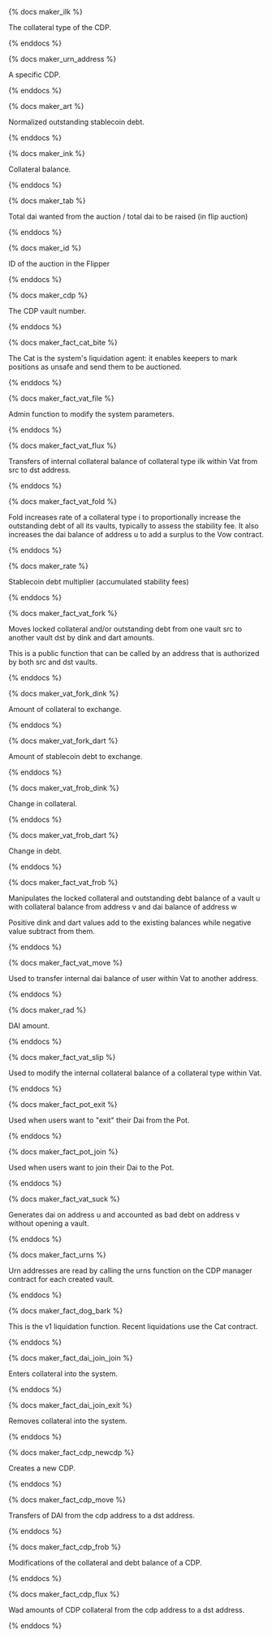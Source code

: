 {% docs maker_ilk %}

The collateral type of the CDP.

{% enddocs %}

{% docs maker_urn_address %}

A specific CDP.

{% enddocs %}

{% docs maker_art %}

Normalized outstanding stablecoin debt.

{% enddocs %}

{% docs maker_ink %}

Collateral balance.

{% enddocs %}

{% docs maker_tab %}

Total dai wanted from the auction / total dai to be raised (in flip auction)

{% enddocs %}

{% docs maker_id %}

ID of the auction in the Flipper

{% enddocs %}

{% docs maker_cdp %}

The CDP vault number.

{% enddocs %}

{% docs maker_fact_cat_bite %}

The Cat is the system's liquidation agent: it enables keepers to mark positions as unsafe and send them to be auctioned.

{% enddocs %}

{% docs maker_fact_vat_file %}

Admin function to modify the system parameters.

{% enddocs %}

{% docs maker_fact_vat_flux %}

Transfers of internal collateral balance of collateral type ilk within Vat from src to dst address.

{% enddocs %}

{% docs maker_fact_vat_fold %}

Fold increases rate of a collateral type i to proportionally increase the outstanding debt of all its vaults, typically to assess the stability fee. It also increases the dai balance of address u to add a surplus to the Vow contract.

{% enddocs %}

{% docs maker_rate %}

Stablecoin debt multiplier (accumulated stability fees)

{% enddocs %}

{% docs maker_fact_vat_fork %}

Moves locked collateral and/or outstanding debt from one vault src to another vault dst by dink and dart amounts.

This is a public function that can be called by an address that is authorized by both src and dst vaults.

{% enddocs %}

{% docs maker_vat_fork_dink %}

Amount of collateral to exchange.

{% enddocs %}

{% docs maker_vat_fork_dart %}

Amount of stablecoin debt to exchange.

{% enddocs %}

{% docs maker_vat_frob_dink %}

Change in collateral.

{% enddocs %}

{% docs maker_vat_frob_dart %}

Change in debt.

{% enddocs %}

{% docs maker_fact_vat_frob %}

Manipulates the locked collateral and outstanding debt balance of a vault u with collateral balance from address v and dai balance of address w

Positive dink and dart values add to the existing balances while negative value subtract from them.

{% enddocs %}

{% docs maker_fact_vat_move %}

Used to transfer internal dai balance of user within Vat to another address.

{% enddocs %}

{% docs maker_rad %}

DAI amount.

{% enddocs %}

{% docs maker_fact_vat_slip %}

Used to modify the internal collateral balance of a collateral type within Vat.

{% enddocs %}

{% docs maker_fact_pot_exit %}

Used when users want to "exit" their Dai from the Pot.

{% enddocs %}

{% docs maker_fact_pot_join %}

Used when users want to join their Dai to the Pot.

{% enddocs %}

{% docs maker_fact_vat_suck %}

Generates dai on address u and accounted as bad debt on address v without opening a vault.

{% enddocs %}

{% docs maker_fact_urns %}

Urn addresses are read by calling the urns function on the CDP manager contract for each created vault.

{% enddocs %}

{% docs maker_fact_dog_bark %}

This is the v1 liquidation function. Recent liquidations use the Cat contract.

{% enddocs %}

{% docs maker_fact_dai_join_join %}

Enters collateral into the system.

{% enddocs %}

{% docs maker_fact_dai_join_exit %}

Removes collateral into the system.

{% enddocs %}

{% docs maker_fact_cdp_newcdp %}

Creates a new CDP.

{% enddocs %}

{% docs maker_fact_cdp_move %}

Transfers of DAI from the cdp address to a dst address.

{% enddocs %}

{% docs maker_fact_cdp_frob %}

Modifications of the collateral and debt balance of a CDP.

{% enddocs %}

{% docs maker_fact_cdp_flux %}

Wad amounts of CDP collateral from the cdp address to a dst address.

{% enddocs %}
